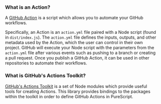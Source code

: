 ### What is an Action?

A [GitHub Action](https://github.com/features/actions) is a script which allows you to automate your GitHub workflows.

Specifically, an Action is an `action.yml` file paired with a Node script (found in `dist/index.js`). The `action.yml` file defines the inputs, outputs, and other metadata used by the Action, which the user can control in their own project. GitHub will execute your Node script with the parameters from the `action.yml` file after various events such as pushing to a branch or creating a pull request. Once you publish a GitHub Action, it can be used in other repositories to automate their workflows.

### What is GitHub's Actions Toolkit?

[GitHub's Actions Toolkit](https://github.com/actions/toolkit) is a set of Node modules which provide useful tools for creating Actions. This library provides bindings to the packages within the toolkit in order to define GitHub Actions in PureScript.
